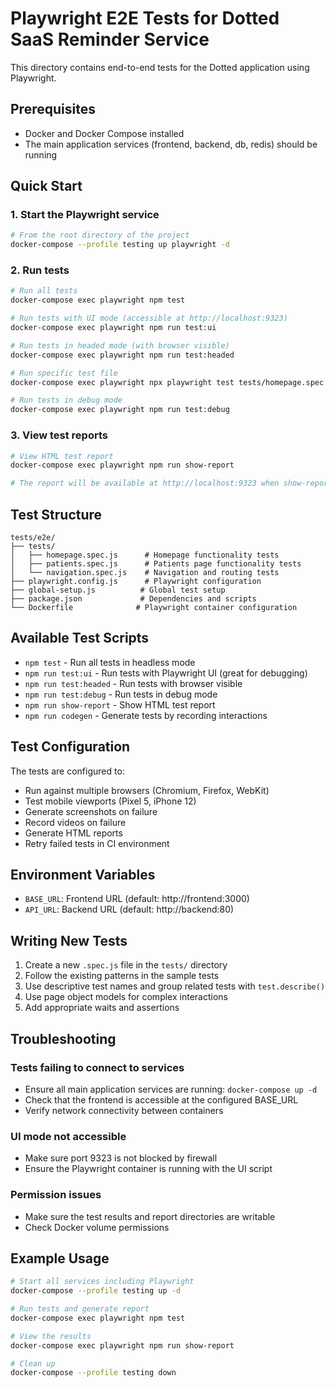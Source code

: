 # Playwright E2E Tests for Dotted SaaS Reminder Service

This directory contains end-to-end tests for the Dotted application using Playwright.

## Prerequisites

- Docker and Docker Compose installed
- The main application services (frontend, backend, db, redis) should be running

## Quick Start

### 1. Start the Playwright service

```bash
# From the root directory of the project
docker-compose --profile testing up playwright -d
```

### 2. Run tests

```bash
# Run all tests
docker-compose exec playwright npm test

# Run tests with UI mode (accessible at http://localhost:9323)
docker-compose exec playwright npm run test:ui

# Run tests in headed mode (with browser visible)
docker-compose exec playwright npm run test:headed

# Run specific test file
docker-compose exec playwright npx playwright test tests/homepage.spec.js

# Run tests in debug mode
docker-compose exec playwright npm run test:debug
```

### 3. View test reports

```bash
# View HTML test report
docker-compose exec playwright npm run show-report

# The report will be available at http://localhost:9323 when show-report is running
```

## Test Structure

```
tests/e2e/
├── tests/
│   ├── homepage.spec.js      # Homepage functionality tests
│   ├── patients.spec.js      # Patients page functionality tests
│   └── navigation.spec.js    # Navigation and routing tests
├── playwright.config.js      # Playwright configuration
├── global-setup.js          # Global test setup
├── package.json             # Dependencies and scripts
└── Dockerfile              # Playwright container configuration
```

## Available Test Scripts

- `npm test` - Run all tests in headless mode
- `npm run test:ui` - Run tests with Playwright UI (great for debugging)
- `npm run test:headed` - Run tests with browser visible
- `npm run test:debug` - Run tests in debug mode
- `npm run show-report` - Show HTML test report
- `npm run codegen` - Generate tests by recording interactions

## Test Configuration

The tests are configured to:
- Run against multiple browsers (Chromium, Firefox, WebKit)
- Test mobile viewports (Pixel 5, iPhone 12)
- Generate screenshots on failure
- Record videos on failure
- Generate HTML reports
- Retry failed tests in CI environment

## Environment Variables

- `BASE_URL`: Frontend URL (default: http://frontend:3000)
- `API_URL`: Backend URL (default: http://backend:80)

## Writing New Tests

1. Create a new `.spec.js` file in the `tests/` directory
2. Follow the existing patterns in the sample tests
3. Use descriptive test names and group related tests with `test.describe()`
4. Use page object models for complex interactions
5. Add appropriate waits and assertions

## Troubleshooting

### Tests failing to connect to services
- Ensure all main application services are running: `docker-compose up -d`
- Check that the frontend is accessible at the configured BASE_URL
- Verify network connectivity between containers

### UI mode not accessible
- Make sure port 9323 is not blocked by firewall
- Ensure the Playwright container is running with the UI script

### Permission issues
- Make sure the test results and report directories are writable
- Check Docker volume permissions

## Example Usage

```bash
# Start all services including Playwright
docker-compose --profile testing up -d

# Run tests and generate report
docker-compose exec playwright npm test

# View the results
docker-compose exec playwright npm run show-report

# Clean up
docker-compose --profile testing down
``` 